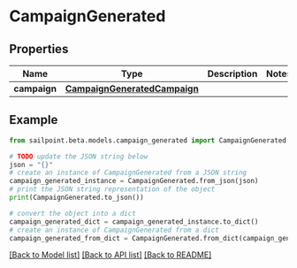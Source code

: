 # CampaignGenerated


## Properties

Name | Type | Description | Notes
------------ | ------------- | ------------- | -------------
**campaign** | [**CampaignGeneratedCampaign**](CampaignGeneratedCampaign.md) |  | 

## Example

```python
from sailpoint.beta.models.campaign_generated import CampaignGenerated

# TODO update the JSON string below
json = "{}"
# create an instance of CampaignGenerated from a JSON string
campaign_generated_instance = CampaignGenerated.from_json(json)
# print the JSON string representation of the object
print(CampaignGenerated.to_json())

# convert the object into a dict
campaign_generated_dict = campaign_generated_instance.to_dict()
# create an instance of CampaignGenerated from a dict
campaign_generated_from_dict = CampaignGenerated.from_dict(campaign_generated_dict)
```
[[Back to Model list]](../README.md#documentation-for-models) [[Back to API list]](../README.md#documentation-for-api-endpoints) [[Back to README]](../README.md)


